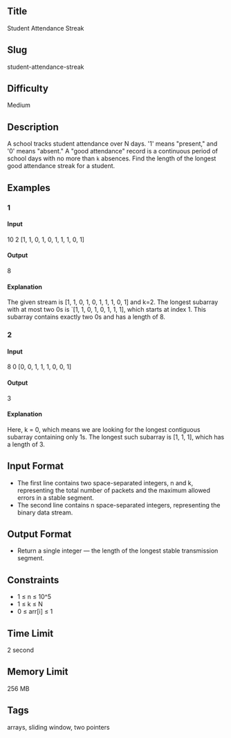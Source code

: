 ## Title

Student Attendance Streak

## Slug

student-attendance-streak

## Difficulty

Medium

## Description

A school tracks student attendance over N days. '1' means "present," and '0' means "absent." A "good attendance" record is a continuous period of school days with no more than `k` absences. Find the length of the longest good attendance streak for a student.

## Examples

### 1

#### Input

10 2
[1, 1, 0, 1, 0, 1, 1, 1, 0, 1]

#### Output

8

#### Explanation

The given stream is [1, 1, 0, 1, 0, 1, 1, 1, 0, 1] and k=2. The longest subarray with at most two 0s is `[1, 1, 0, 1, 0, 1, 1, 1], which starts at index 1. This subarray contains exactly two 0s and has a length of 8.


### 2

#### Input

8 0
[0, 0, 1, 1, 1, 0, 0, 1]

#### Output

3

#### Explanation

Here, k = 0, which means we are looking for the longest contiguous subarray containing only 1s. 
The longest such subarray is [1, 1, 1], which has a length of 3.


## Input Format

- The first line contains two space-separated integers, n and k, representing the total number of packets and the maximum allowed errors in a stable segment.
- The second line contains n space-separated integers, representing the binary data stream.

## Output Format

- Return a single integer — the length of the longest stable transmission segment.

## Constraints

- 1 ≤ n ≤ 10^5
- 1 ≤ k ≤ N
- 0 ≤ arr[i] ≤ 1

## Time Limit

2 second

## Memory Limit

256 MB

## Tags

arrays, sliding window, two pointers